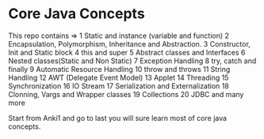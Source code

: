 # Core Java Concepts
 
This repo contains =>
1 Static and instance (variable and function)
2 Encapsulation, Polymorphism, Inheritance and Abstraction.
3 Constructor, Init and Static block
4 this and super
5 Abstract classes and Interfaces
6 Nested classes(Static and Non Static)
7 Exception Handling
8 try, catch and finally
9 Automatic Resource Handling
10 throw and throws
11 String Handling
12 AWT (Delegate Event Model)
13 Applet
14 Threading
15 Synchronization
16 IO Stream
17 Serialization and Externalization
18 Clonning, Vargs and Wrapper classes
19 Collections
20 JDBC
and many more

Start from Anki1 and go to last you will sure learn most of core java concepts.

